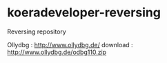 # koeradeveloper-reversing
Reversing repository

Ollydbg : http://www.ollydbg.de/
download : http://www.ollydbg.de/odbg110.zip
